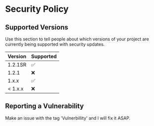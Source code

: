 # Security Policy

## Supported Versions

Use this section to tell people about which versions of your project are
currently being supported with security updates.

| Version | Supported          |
| ------- | ------------------ |
| 1.2.1SR | :white_check_mark: |
| 1.2.1   | :x:                |
| 1.x.x   | :white_check_mark: |
| < 1.x.x | :x:                |

## Reporting a Vulnerability
Make an issue with the tag 'Vulnerbillity' and I will fix it ASAP.
